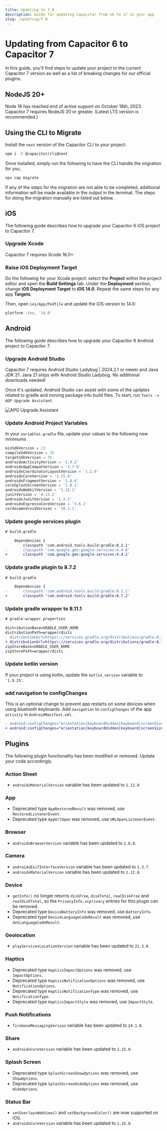 ```yaml
---
title: Updating to 7.0
description: Guide for updating Capacitor from v6 to v7 in your app
slug: /updating/7-0
---
```


# Updating from Capacitor 6 to Capacitor 7

In this guide, you'll find steps to update your project to the current Capacitor 7 version as well as a list of breaking changes for our official plugins.

## NodeJS 20+

Node 18 has reached end of active support on October 18th, 2023. Capacitor 7 requires NodeJS 20 or greater. (Latest LTS version is recommended.)

## Using the CLI to Migrate

Install the `next` version of the Capacitor CLI to your project:

```sh
npm i -D @capacitor/cli@next
```

Once installed, simply run the following to have the CLI handle the migration for you.

```sh
npx cap migrate
```

If any of the steps for the migration are not able to be completed, additional information will be made available in the output in the terminal. The steps for doing the migration manually are listed out below.

## iOS

The following guide describes how to upgrade your Capacitor 6 iOS project to Capacitor 7.

### Upgrade Xcode

Capacitor 7 requires Xcode 16.0+.

### Raise iOS Deployment Target

Do the following for your Xcode project: select the **Project** within the project editor and open the **Build Settings** tab. Under the **Deployment** section, change **iOS Deployment Target** to **iOS 14.0**. Repeat the same steps for any app **Targets**.

Then, open `ios/App/Podfile` and update the iOS version to 14.0:

```ruby
platform :ios, '14.0'
```

## Android

The following guide describes how to upgrade your Capacitor 6 Android project to Capacitor 7.

### Upgrade Android Studio

Capacitor 7 requires Android Studio Ladybug | 2024.2.1 or newer and Java JDK 21. Java 21 ships with Android Studio Ladybug. No additional downloads needed!

Once it's updated, Android Studio can assist with some of the updates related to gradle and moving package into build files.  To start, run `Tools -> AGP Upgrade Assistant`.

![APG Upgrade Assistant](../../../static/img/v6/docs/android/agp-upgrade-assistant.png)

### Update Android Project Variables

In your `variables.gradle` file, update your values to the following new minimums

```groovy
minSdkVersion = 23
compileSdkVersion = 35
targetSdkVersion = 35
androidxActivityVersion = '1.9.2'
androidxAppCompatVersion = '1.7.0'
androidxCoordinatorLayoutVersion = '1.2.0'
androidxCoreVersion = '1.15.0'
androidxFragmentVersion = '1.8.4'
coreSplashScreenVersion = '1.0.1'
androidxWebkitVersion = '1.12.1'
junitVersion = '4.13.2'
androidxJunitVersion = '1.2.1'
androidxEspressoCoreVersion = '3.6.1'
cordovaAndroidVersion = '10.1.1'
```

### Update google services plugin

```diff
# build.gradle

    dependencies {
        classpath 'com.android.tools.build:gradle:8.2.1'
-       classpath 'com.google.gms:google-services:4.4.0'
+       classpath 'com.google.gms:google-services:4.4.2'

```



### Update gradle plugin to 8.7.2

```diff
# build.gradle

    dependencies {
-       classpath 'com.android.tools.build:gradle:8.2.1'
+       classpath 'com.android.tools.build:gradle:8.7.2'

```

### Update gradle wrapper to 8.11.1

```diff
# gradle-wrapper.properties

distributionBase=GRADLE_USER_HOME
distributionPath=wrapper/dists
- distributionUrl=https\://services.gradle.org/distributions/gradle-8.2.1-all.zip
+ distributionUrl=https\://services.gradle.org/distributions/gradle-8.11.1-all.zip
zipStoreBase=GRADLE_USER_HOME
zipStorePath=wrapper/dists
```

### Update kotlin version

If your project is using kotlin, update the `kotlin_version` variable to `'1.9.25'`.

### add navigation to configChanges

This is an optional change to prevent app restarts on some devices when using bluetooth keyboards.
Add `navigation` to `configChanges` of the app `activity` in `AndroidManifest.xml`.

```diff
- android:configChanges="orientation|keyboardHidden|keyboard|screenSize|locale|smallestScreenSize|screenLayout|uiMode"
+ android:configChanges="orientation|keyboardHidden|keyboard|screenSize|locale|smallestScreenSize|screenLayout|uiMode|navigation"
```

## Plugins

The following plugin functionality has been modified or removed. Update your code accordingly.

### Action Sheet

- `androidxMaterialVersion` variable has been updated to `1.12.0`.

### App

- Deprecated type `AppRestoredResult` was removed, use `RestoredListenerEvent`.
- Deprecated type `AppUrlOpen` was removed, use `URLOpenListenerEvent`.

### Browser

- `androidxBrowserVersion` variable has been updated to `1.8.0`.

### Camera

- `androidxExifInterfaceVersion` variable has been updated to `1.3.7`.
- `androidxMaterialVersion` variable has been updated to `1.12.0`.

### Device

- `getInfo()` no longer returns `diskFree`, `diskTotal`, `realDiskFree` and `realDiskTotal`, so the `PrivacyInfo.xcprivacy` entries for this plugin can be removed.
- Deprecated type `DeviceBatteryInfo` was removed, use `BatteryInfo`.
- Deprecated type `DeviceLanguageCodeResult` was removed, use `GetLanguageCodeResult`.

### Geolocation

- `playServicesLocationVersion` variable has been updated to `21.3.0`.


### Haptics

- Deprecated type `HapticsImpactOptions` was removed, use `ImpactOptions`.
- Deprecated type `HapticsNotificationOptions` was removed, use `NotificationOptions`.
- Deprecated type `HapticsNotificationType` was removed, use `NotificationType`.
- Deprecated type `HapticsImpactStyle` was removed, use `ImpactStyle`.

### Push Notifications

- `firebaseMessagingVersion` variable has been updated to `24.1.0`.

### Share

- `androidxCoreVersion` variable has been updated to `1.15.0`.

### Splash Screen

- Deprecated type `SplashScreenShowOptions` was removed, use `ShowOptions`.
- Deprecated type `SplashScreenHideOptions` was removed, use `HideOptions`.

### Status Bar

- `setOverlaysWebView()` and `setBackgroundColor()` are now supported on iOS.
- `androidxCoreVersion` variable has been updated to `1.15.0`.
